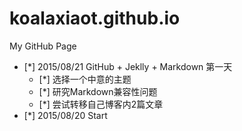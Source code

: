 # koalaxiaot.github.io
My GitHub Page

- [*] 2015/08/21 GitHub + Jeklly + Markdown 第一天
  - [*] 选择一个中意的主题
  - [*] 研究Markdown兼容性问题
  - [*] 尝试转移自己博客内2篇文章
- [*] 2015/08/20 Start

